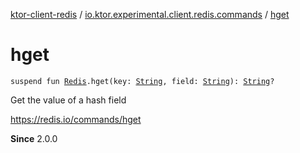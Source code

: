 [ktor-client-redis](../index.md) / [io.ktor.experimental.client.redis.commands](index.md) / [hget](./hget.md)

# hget

`suspend fun `[`Redis`](../io.ktor.experimental.client.redis/-redis/index.md)`.hget(key: `[`String`](https://kotlinlang.org/api/latest/jvm/stdlib/kotlin/-string/index.html)`, field: `[`String`](https://kotlinlang.org/api/latest/jvm/stdlib/kotlin/-string/index.html)`): `[`String`](https://kotlinlang.org/api/latest/jvm/stdlib/kotlin/-string/index.html)`?`

Get the value of a hash field

https://redis.io/commands/hget

**Since**
2.0.0

